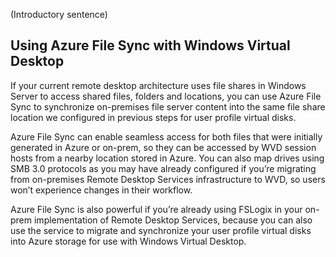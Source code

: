 (Introductory sentence)

## Using Azure File Sync with Windows Virtual Desktop 
If your current remote desktop architecture uses file shares in Windows Server to access shared files, folders and locations, you can use Azure File Sync to synchronize on-premises file server content into the same file share location we configured in previous steps for user profile virtual disks.  

Azure File Sync can enable seamless access for both files that were initially generated in Azure or on-prem, so they can be accessed by WVD session hosts from a nearby location stored in Azure. You can also map drives using SMB 3.0 protocols as you may have already configured if you’re migrating from on-premises Remote Desktop Services infrastructure to WVD, so users won’t experience changes in their workflow.  

Azure File Sync is also powerful if you’re already using FSLogix in your on-prem implementation of Remote Desktop Services, because you can also use the service to migrate and synchronize your user profile virtual disks into Azure storage for use with Windows Virtual Desktop. 